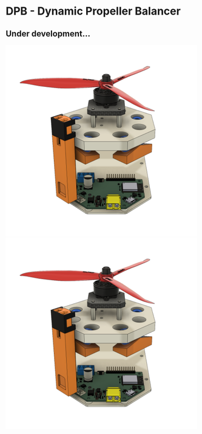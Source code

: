 # DPB - Dynamic Propeller Balancer

## Under development...

![DPB_3DView_Back](doc/img/DPB-Back-v1.png)
![DPB_3DView_Front](doc/img/DPB-Back-v1.png)
